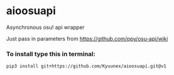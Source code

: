 # aioosuapi

Asynchronous osu! api wrapper

Just pass in parameters from https://github.com/ppy/osu-api/wiki

### To install type this in terminal: 

`pip3 install git+https://github.com/Kyuunex/aioosuapi.git@v1`